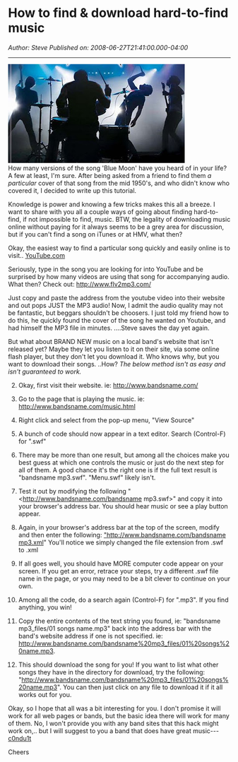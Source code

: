 # How to find & download hard-to-find music

*Author: Steve*
*Published on: 2008-06-27T21:41:00.000-04:00*

---

[![](RockBand-4-1.jpg)](http://bp3.blogger.com/_kfv2ADnjgQg/SGWjbNPsmrI/AAAAAAAABKo/fyJ15c05N7M/s1600-h/RockBand-4-1.jpg)  
How many versions of the song 'Blue Moon' have you heard of in your life? A few at least, I'm sure. After being asked from a friend to find them *a particular* cover of that song from the mid 1950's, and who didn't know who covered it, I decided to write up this tutorial.  
  
Knowledge is power and knowing a few tricks makes this all a breeze. I want to share with you all a couple ways of going about finding hard-to-find, if not impossible to find, music. BTW, the legality of downloading music online without paying for it always seems to be a grey area for discussion, but if you can't find a song on iTunes or at HMV, what then?  
  
Okay, the easiest way to find a particular song quickly and easily online is to visit.. [YouTube.com](http://youtube.com/)  
  
Seriously, type in the song you are looking for into YouTube and be surprised by how many videos are using that song for accompanying audio. What then? Check out: <http://www.flv2mp3.com/>  
  
Just copy and paste the address from the youtube video into their website and out pops JUST the MP3 audio! Now, I admit the audio quality may not be fantastic, but beggars shouldn't be choosers. I just told my friend how to do this, he quickly found the cover of the song he wanted on Youtube, and had himself the MP3 file in minutes. ....Steve saves the day yet again.  
  
But what about BRAND NEW music on a local band's website that isn't released yet? Maybe they let you listen to it on their site, via some online flash player, but they don't let you download it. Who knows why, but you want to download their songs. ..How? *The below method isn't as easy and isn't guaranteed to work.*   
  
2. Okay, first visit their website. ie: <http://www.bandsname.com/>
  
4. Go to the page that is playing the music. ie: <http://www.bandsname.com/music.html>
  
6. Right click and select from the pop-up menu, "View Source"
  
8. A bunch of code should now appear in a text editor. Search (Control-F) for ".swf"
  
10. There may be more than one result, but among all the choices make you best guess at which one controls the music or just do the next step for all of them. A good chance it's the right one is if the full text result is "bandsname mp3.swf". "Menu.swf" likely isn't.
  
12. Test it out by modifying the following "<http://www.bandsname.com/bandsname mp3.swf>" and copy it into your browser's address bar. You should hear music or see a play button appear.
  
14. Again, in your browser's address bar at the top of the screen, modify and then enter the following: ["http://www.bandsname.com/bandsname mp3.xml](http://www.bandsname.com/bandsname)" You'll notice we simply changed the file extension from .swf to .xml
  
16. If all goes well, you should have MORE computer code appear on your screen. If you get an error, retrace your steps, try a different .swf file name in the page, or you may need to be a bit clever to continue on your own.
  
18. Among all the code, do a search again (Control-F) for ".mp3". If you find anything, you win!
  
20. Copy the entire contents of the text string you found, ie: "bandsname mp3\_files/01 songs name.mp3" back into the address bar with the band's website address if one is not specified. ie: <http://www.bandsname.com/bandsname%20mp3_files/01%20songs%20name.mp3>.
  
22. This should download the song for you! If you want to list what other songs they have in the directory for download, try the following: "<http://www.bandsname.com/bandsname%20mp3_files/01%20songs%20name.mp3>". You can then just click on any file to download it if it all works out for you.

  
Okay, so I hope that all was a bit interesting for you. I don't promise it will work for all web pages or bands, but the basic idea there will work for many of them. No, I won't provide you with any band sites that this hack might work on,.. but I will suggest to you a band that does have great music--- [c0ndu1t](http://www.c0ndu1t.com/)

  
Cheers

